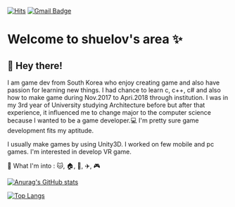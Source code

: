 [![Hits](https://hits.seeyoufarm.com/api/count/incr/badge.svg?url=https%3A%2F%2Fgithub.com%2Fshuelov&count_bg=%23953DC8&title_bg=%23555555&icon=&icon_color=%23E7E7E7&title=hits&edge_flat=false)](https://hits.seeyoufarm.com)   [![Gmail Badge](https://img.shields.io/badge/Gmail-d14836?style=flat-square&logo=Gmail&logoColor=white&link=mailto:mikeng1114@gmail.com)](mailto:mikeng1114@gmail.com)

# Welcome to shuelov's area ✨
##  👋 Hey there!
 I am game dev from South Korea who enjoy creating game and also have passion for learning new things. I had chance to learn c, c++, c# and also how to make game during Nov.2017 to Apri.2018 through institution. I was in my 3rd year of University studying Architecture before but after that experience, it influenced me to change major to the computer science because I wanted to be a game developer.:computer: I'm pretty sure game development fits my aptitude. 

 I usually make games by using Unity3D. I worked on few mobile and pc games. I'm interested in develop VR game.

💖 What I'm into : :cat:, :house:, :muscle:, :airplane:, :video_game:




<!-- <div align=center> -->

[![Anurag's GitHub stats](https://github-readme-stats.vercel.app/api?username=shuelov&theme=buefy&show_icons=true)](https://github.com/anuraghazra/github-readme-stats)

[![Top Langs](https://github-readme-stats.vercel.app/api/top-langs/?username=shuelov&layout=compact)](https://github.com/anuraghazra/github-readme-stats)


<!-- </div> -->
  
  <!--
  ### test title
| Tables        | Are           | Cool  |
| ------------- |:-------------:| -----:|
| col 3 is      | right-aligned | $1600 |
| col 2 is      | centered      |   $12 |
| zebra stripes | are neat      |    $1 |

> Blockquotes are very handy in email to emulate reply text.
> This line is part of the same quote.

Quote break.

> This is a very long line that will still be quoted properly when it wraps. Oh boy let's keep writing to make sure this is long enough to actually wrap for everyone. Oh, you can *put* **Markdown** into a blockquote.

```C#
var s = "Say Something";
```
-->  
<!-- Links
[I'm an inline-style link](https://www.google.com)
[I'm an inline-style link with title](https://www.google.com "Google's Homepage")
-->

<!-- Lists
* this
- that
+ these
-->

  
<!--
**shuelov/shuelov** is a ✨ _special_ ✨ repository because its `README.md` (this file) appears on your GitHub profile.

Here are some ideas to get you started:

- 🔭 I’m currently working on ...
- 🌱 I’m currently learning ...
- 👯 I’m looking to collaborate on ...
- 🤔 I’m looking for help with ...
- 💬 Ask me about ...
- 📫 How to reach me: ...
- 😄 Pronouns: ...
- ⚡ Fun fact: ...
-->
